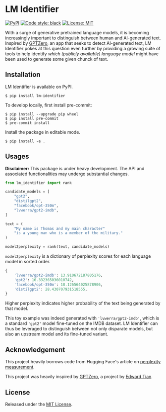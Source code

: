 # LM Identifier

[![PyPI](https://img.shields.io/pypi/v/lm-identifier.svg)](https://pypi.org/project/lm-identifier/)
[![Code style: black](https://img.shields.io/badge/code%20style-black-000000.svg)](https://github.com/psf/black)
[![License: MIT](https://img.shields.io/badge/License-MIT-yellow.svg)](https://opensource.org/licenses/MIT)

With a surge of generative pretrained language models, it is becoming increasingly important to distinguish between human and AI-generated text. Inspired by [GPTZero](https://etedward-gptzero-main-zqgfwb.streamlit.app), an app that seeks to detect AI-generated text, LM Identifier pokes at this question even further by providing a growing suite of tools to help identify *which (publicly available) language model* might have been used to generate some given chunck of text.

## Installation

LM Identifier is available on PyPI.

```
$ pip install lm-identifier
```

To develop locally, first install pre-commit:

```
$ pip install --upgrade pip wheel
$ pip install pre-commit
$ pre-commit install
```

Install the package in editable mode.

```
$ pip install -e .
```

## Usages

**Disclaimer:** This package is under heavy development. The API and associated functionalities may undergo substantial changes.

```python
from lm_identifier import rank

candidate_models = [
    "gpt2",
    "distilgpt2",
    "facebook/opt-350m",
    "lvwerra/gpt2-imdb",
]

text = (
    "My name is Thomas and my main character"
    "is a young man who is a member of the military."
)

model2perplexity = rank(text, candidate_models)
```

`model2perplexity` is a dictionary of perplexity scores for each language model in sorted order.

```python
{
    'lvwerra/gpt2-imdb': 13.910672187805176,
    'gpt2': 16.332365036010742,
    'facebook/opt-350m': 18.126564025878906,
    'distilgpt2': 28.430707931518555,
}
```

Higher perplexity indicates higher probability of the text being generated by that model.

This toy example was indeed generated with `'lvwerra/gpt2-imdb'`, which is a standard `'gpt2'` model fine-tuned on the IMDB dataset. LM Identifier can thus be leveraged to distinguish between not only disparate models, but also an upstream model and its fine-tuned variant.

## Acknowledgement

This project heavily borrows code from Hugging Face's article on [perplexity measurement](https://huggingface.co/docs/transformers/perplexity).

This project was heavily inspired by [GPTZero](https://etedward-gptzero-main-zqgfwb.streamlit.app), a project by [Edward Tian](https://twitter.com/edward_the6/status/1610067688449007618).

## License

Released under the [MIT License](License).

